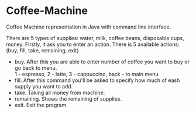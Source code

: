 # Coffee-Machine
Coffee Machine representation in Java with command line interface.

There are 5 types of supplies: water, milk, coffee beans, disposable cups, money.
Firstly, it ask you to enter an action. There is 5 available actions:
(buy, fill, take, remaining, exit)
- buy. After this you are able to enter number of coffee you want to buy or go back to menu.  
  1 - espresso, 2 - latte, 3 - cappuccino, back - to main menu 
- fill. After this command you'll be asked to specify how much of eash supply you want to add.
- take. Taking all money from machine.
- remaining. Shows the remaining of supplies.
- exit. Exit the program.
